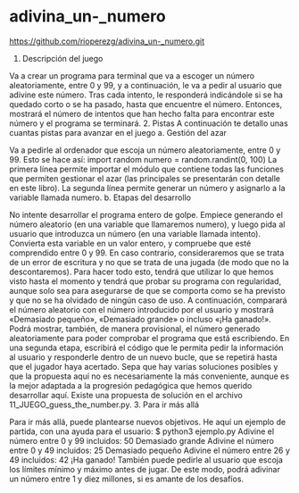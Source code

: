 # adivina_un-_numero
https://github.com/rioperezg/adivina_un-_numero.git
1. Descripción del juego

Va a crear un programa para terminal que va a escoger un número aleatoriamente, entre 0 y 99, y a continuación, le va a pedir al usuario que adivine este número.
Tras cada intento, le responderá indicándole si se ha quedado corto o se ha pasado, hasta que encuentre el número. Entonces, mostrará el número de intentos que han hecho falta para encontrar este número y el programa se terminará.
2. Pistas
A continuación te detallo unas cuantas pistas para avanzar en el juego
a. Gestión del azar

Va a pedirle al ordenador que escoja un número aleatoriamente, entre 0 y 99. Esto se hace así:
import random 
numero = random.randint(0, 100) 
La primera línea permite importar el módulo que contiene todas las funciones que permiten gestionar el azar (las principales se presentarán con detalle en este libro). La segunda línea permite generar un número y asignarlo a la variable llamada numero.
b. Etapas del desarrollo

No intente desarrollar el programa entero de golpe. Empiece generando el número aleatorio (en una variable que llamaremos numero), y luego pida al usuario que introduzca un número (en una variable llamada intento). Convierta esta variable en un valor entero, y compruebe que esté comprendido entre 0 y 99. En caso contrario, consideraremos que se trata de un error de escritura y no que se trata de una jugada (de modo que no la descontaremos).
Para hacer todo esto, tendrá que utilizar lo que hemos visto hasta el momento y tendrá que probar su programa con regularidad, aunque solo sea para asegurarse de que se comporta como se ha previsto y que no se ha olvidado de ningún caso de uso.
A continuación, comparará el número aleatorio con el número introducido por el usuario y mostrará «Demasiado pequeño», «Demasiado grande» o incluso «¡Ha ganado!». Podrá mostrar, también, de manera provisional, el número generado aleatoriamente para poder comprobar el programa que está escribiendo.
En una segunda etapa, escribirá el código que le permita pedir la información al usuario y responderle dentro de un nuevo bucle, que se repetirá hasta que el jugador haya acertado.
Sepa que hay varias soluciones posibles y que la propuesta aquí no es necesariamente la más conveniente, aunque es la mejor adaptada a la progresión pedagógica que hemos querido desarrollar aquí.
Existe una propuesta de solución en el archivo 11_JUEGO_guess_the_number.py.
3. Para ir más allá

Para ir más allá, puede plantearse nuevos objetivos.
He aquí un ejemplo de partida, con una ayuda para el usuario:
$ python3 ejemplo.py 
Adivine el número entre 0 y 99 incluidos: 50 
Demasiado grande 
Adivine el número entre 0 y 49 incluidos: 25 
Demasiado pequeño 
Adivine el número entre 26 y 49 incluidos: 42 
¡Ha ganado! 
También puede pedirle al usuario que escoja los límites mínimo y máximo antes de jugar. De este modo, podrá adivinar un número entre 1 y diez millones, si es amante de los desafíos.

